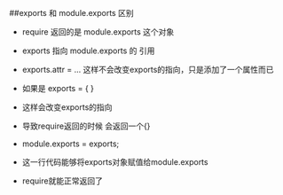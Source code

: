 ##exports 和 module.exports 区别

- require 返回的是 module.exports 这个对象
- exports 指向 module.exports 的 引用
- exports.attr = ... 这样不会改变exports的指向，只是添加了一个属性而已

- 如果是 exports = {  }
- 这样会改变exports的指向
- 导致require返回的时候 会返回一个{}

- module.exports = exports;
- 这一行代码能够将exports对象赋值给module.exports
- require就能正常返回了
